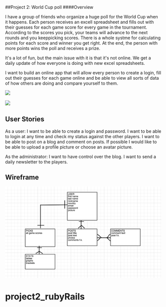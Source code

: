##Project 2: World Cup poll
####Overview

I have a group of friends who organize a huge poll for the World Cup when it happens. Each person receives an excell spreadsheet and fills out with their guesses for each game score for every game in the tournament. According to the scores you pick, your teams will advance to the next rounds and you keeppicking scores. There is a whole systme for calculating points for each score and winner you get right. At the end, the person with more points wins the poll and receives a prize.

It's a lot of fun, but the main issue with it is that it's not online. We get a daily update of how everyone is doing with new excel spreadsheets.

I want to build an online app that will allow every person to create a login, fill out their guesses for each game online and be able to view all sorts of data of how others are doing and compare yourself to them.

![](http://images.rapgenius.com/8799e2891c6489fe1eacc36ef729fcde.599x280x1.png)

![](http://sarma.mk/wp-content/uploads/2013/12/world-cup-brazil-schedule1.jpg)

## User Stories
As a user:
I want to be able to create a login and password.
I want to be able to login at any time and check my status against the other players.
I want to be able to post on a blog and comment on posts.
If possible I would like to be able to upload a profile picture or choose an avatar picture.

As the administrator:
I want to have control over the blog.
I want to send a daily newsletter to the players.

## Wireframe
![](https://raw.githubusercontent.com/pericles3d/project2_rubyRails/starter/public/images/ScreenShot%202015-07-27%20at%2012.33.43%20AM.png)


# project2_rubyRails
